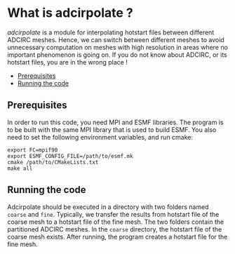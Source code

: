 # What is adcirpolate ?
*adcirpolate* is a module for interpolating hotstart files between different ADCIRC meshes.
Hence, we can switch between different meshes to avoid unnecessary computation on meshes with
high resolution in areas where no important phenomenon is going on. If you do not know about
ADCIRC, or its hotstart files, you are in the wrong place !

- [Prerequisites](##Prerequisites)
- [Running the code](##Running-the-code)

## Prerequisites
In order to run this code, you need MPI and ESMF libraries. The program is to be built with the same MPI library that is used to build ESMF. You also need to set the following environment variables, and run cmake:

    export FC=mpif90
    export ESMF_CONFIG_FILE=/path/to/esmf.mk
    cmake /path/to/CMakeLists.txt
    make all

## Running the code
Adcirpolate should be executed in a directory with two folders named `coarse` and `fine`. Typically, we transfer the results from hotstart file of the coarse mesh to a hotstart file of the fine mesh. The two folders contain the partitioned ADCIRC meshes. In the `coarse` directory, the hotstart file of the coarse mesh exists. After running, the program creates a hotstart file for the fine mesh.
